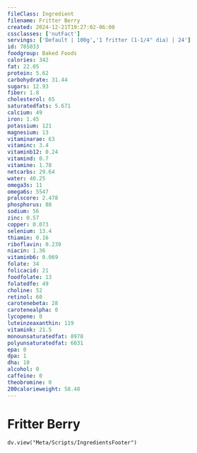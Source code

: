 ```yaml
---
fileClass: Ingredient
filename: Fritter Berry
created: 2024-12-21T19:27:02-06:00
cssclasses: ['nutFact']
servings: ['Default | 100g','1 fritter (1-1/4" dia) | 24']
id: 785033
foodgroup: Baked Foods
calories: 342
fat: 22.05
protein: 5.62
carbohydrate: 31.44
sugars: 12.93
fiber: 1.8
cholesterol: 65
saturatedfats: 5.671
calcium: 49
iron: 1.45
potassium: 121
magnesium: 13
vitaminarae: 63
vitaminc: 3.4
vitaminb12: 0.24
vitamind: 0.7
vitamine: 1.78
netcarbs: 29.64
water: 40.25
omega3s: 11
omega6s: 5547
pralscore: 2.478
phosphorus: 88
sodium: 56
zinc: 0.57
copper: 0.073
selenium: 13.4
thiamin: 0.16
riboflavin: 0.239
niacin: 1.36
vitaminb6: 0.069
folate: 34
folicacid: 21
foodfolate: 13
folatedfe: 49
choline: 52
retinol: 60
carotenebeta: 28
carotenealpha: 0
lycopene: 0
luteinzeaxanthin: 119
vitamink: 21.5
monounsaturatedfat: 8978
polyunsaturatedfat: 6031
epa: 0
dpa: 1
dha: 10
alcohol: 0
caffeine: 0
theobromine: 0
200calorieweight: 58.48
---
```


# Fritter Berry

```dataviewjs
dv.view("Meta/Scripts/IngredientsFooter")
```